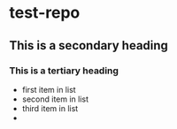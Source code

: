 # test-repo
## This is a secondary heading
### This is a tertiary heading

* first item in list
* second item in list
* third item in list
* 
